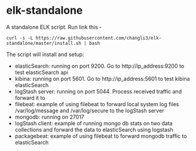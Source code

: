 # elk-standalone
A standalone ELK script. Run link this -
```
curl -s -L https://raw.githubusercontent.com/changli3/elk-standalone/master/install.sh | bash
```

The script will install and setup:
* elasticSearch: running on port 9200. Go to http://ip_address:9200 to test elasticSearch api
* kibina: running on port 5601. Go to http://ip_address:5601 to test kibina elasticSearch
* logStash server: running on port 5044. Process received traffic and forward it to 
* filebeat: example of using filebeat to forward local system log files /var/log/message and /var/log/secure to the logStash server
* mongodb: running on 27017
* logStash client: example of running mongo db stats on two data collections and forward the data to elasticSearch using logstash
* packagebeat: example of using filebeat to forward mongodb traffic to elasticSearch
